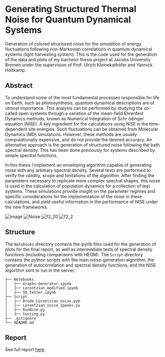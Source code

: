 # Generating Structured Thermal Noise for Quantum Dynamical Systems

Generation of colored structured noise for the simulation of energy fluctuations following non-Markovian correlations in quantum dynamical systems (light harvesting system). This is the code used for the generation of the data and plots of my bachelor thesis project at Jacobs University Bremen under the supervision of Prof. Ulrich Kleinekathöfer and Yannick Holtkamp.

## Abstract

To understand some of the most fundamental processes responsible for life on Earth, such as photosynthesis, quantum dynamical descriptions are of utmost importance. This analysis can be performed by studying the so-called open systems through a variation of the mean-field Ehrenfest Dynamics methods, known as Numerical Integration of Schr ̈odinger equation (NISE). A key ingredient for the calculations using NISE is the time-dependent site energies. Such fluctuations can be obtained from Molecular Dynamics (MD) simulations. However, these methods are usually computationally expensive, and do not provide the desired accuracy. An alternative approach is the generation of structured noise following the bath spectral density. This has been done previously for systems described by simple spectral functions.

In this thesis I implement an enveloping algorithm capable of generating noise with any arbitrary spectral density. Several tests are performed to verify the validity, scope and limitations of the algorithm. After finding the parameters necessary to replicate more complex spectral shapes, this noise is used in the calculation of population dynamics for a collection of test systems. These simulations provide insight on the parameter regimes and specific considerations for the implementation of the noise in these calculations, and yield useful information in the performance of NISE under the new frameworks.

![image](https://github.com/EmilianoG-byte/Quantum-Dynamics/assets/57567043/dd853656-0d49-4ba1-8231-66fbdacda957) ![Noise](https://github.com/EmilianoG-byte/Quantum-Dynamics/assets/57567043/82bde530-a9ca-4ab7-a4f6-131626d98272)  ![f2_20](https://github.com/EmilianoG-byte/Quantum-Dynamics/assets/57567043/10d4380c-c4fe-48a1-ad21-5f154fb84f91) ![f2_2](https://github.com/EmilianoG-byte/Quantum-Dynamics/assets/57567043/ae4fc942-385a-4545-9421-be84c6b7e37c)





## Structure

The `Notebooks` directory contains the ipynb files used for the generation of plots for the final report, as well as intermediate tests of spectral density functions (including comparisons with HEOM). The `Script` directory contains the python scripts with the main noise-generation algorithm, the generation of autocorrelation and spectral density functions, and the NISE algorithm sent to run in the server.

```
├── Notebooks
│   ├── Graphs-Generator.ipynb
│   ├── Lorentzian_modified.ipynb
│   ├── SD_tester.ipynb
├── Script
│   ├── Drude_Lorentzian_noise.pyb
│   ├── Lorentzian_noise_2peaks.py
│   ├── RunNise.py
│   ├── testing.py
├── .gitignore
└── README.md
```

## Report

See full report [here](https://emilianog-byte.github.io/projects/2_BachelorThesis/).
